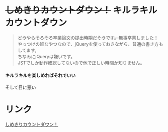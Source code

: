 # ~~しめきりカウントダウン！~~ キルラキルカウントダウン
> ~~どうやらそろそろ卒業論文の提出時期だそうです。~~無事卒業しました！  
やっつけの雑なやつなので、jQueryを使っておきながら、普通の書き方もしてます。  
ちなみにjQueryは嫌いです。  
JSTでしか動作確認してないので他で正しい時間か知りません。

#### キルラキルを楽しめればそれでいい
そして目に悪い  

# リンク
[しめきりカウントダウン！](https://github.com/Masaki-Okuyama/DeadlineCountdown)
